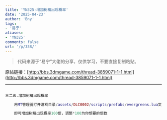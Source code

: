 ```yaml
---
title: 'YN325-增加树精出现概率'
date: '2025-04-23'
author: 'Bny'
tags:
- '易宁'
aliases:
- 'YN325'
comments: false
url: '/p/338/'
---
```


> 代码来源于“易宁”大佬的分享，仅供学习，不要直接复制粘贴。

原帖链接：[http://bbs.3dmgame.com/thread-3859071-1-1.html](http://bbs.3dmgame.com/thread-3859071-1-1.html)

---

```lua  

三二五.增加树精出现概率

	用MT管理器打开游戏目录/assets/DLC0002/scripts/prefabs/evergreens.lua文件，将if math.random() <= TUNING.LEIF_PERCENT_CHANCE then替换为if math.random() <= TUNING.LEIF_PERCENT_CHANCE*100 then

	即可增加树精出现概率100倍，调整*100为你想要的倍数

```  

